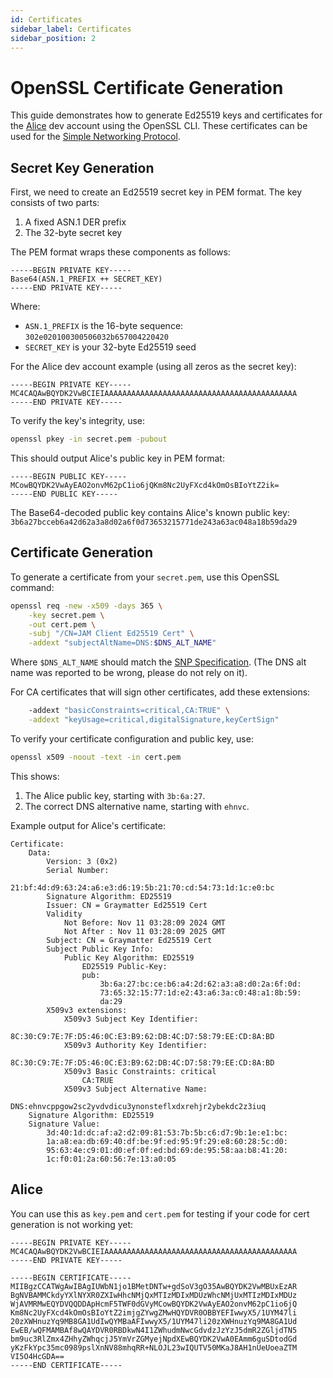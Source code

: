 ```yaml
---
id: Certificates
sidebar_label: Certificates
sidebar_position: 2
---
```


# OpenSSL Certificate Generation

This guide demonstrates how to generate Ed25519 keys and certificates for the [Alice](/basics/dev-accounts#alice) dev account using the OpenSSL CLI. These certificates can be used for the [Simple Networking Protocol](/knowledge/advanced/simple-networking/spec.md#encryption-and-handshake).

## Secret Key Generation

First, we need to create an Ed25519 secret key in PEM format. The key consists of two parts:
1. A fixed ASN.1 DER prefix
2. The 32-byte secret key

The PEM format wraps these components as follows:

```pre
-----BEGIN PRIVATE KEY-----
Base64(ASN.1_PREFIX ++ SECRET_KEY)
-----END PRIVATE KEY-----
```

Where:
- `ASN.1_PREFIX` is the 16-byte sequence: `302e020100300506032b657004220420`
- `SECRET_KEY` is your 32-byte Ed25519 seed

For the Alice dev account example (using all zeros as the secret key):

```pre
-----BEGIN PRIVATE KEY-----
MC4CAQAwBQYDK2VwBCIEIAAAAAAAAAAAAAAAAAAAAAAAAAAAAAAAAAAAAAAAAAAA
-----END PRIVATE KEY-----
```

To verify the key's integrity, use:
```bash
openssl pkey -in secret.pem -pubout
```

This should output Alice's public key in PEM format:
```pre
-----BEGIN PUBLIC KEY-----
MCowBQYDK2VwAyEAO2onvM62pC1io6jQKm8Nc2UyFXcd4kOmOsBIoYtZ2ik=
-----END PUBLIC KEY-----
```

The Base64-decoded public key contains Alice's known public key:
`3b6a27bcceb6a42d62a3a8d02a6f0d73653215771de243a63ac048a18b59da29`

## Certificate Generation

To generate a certificate from your `secret.pem`, use this OpenSSL command:

```bash
openssl req -new -x509 -days 365 \
    -key secret.pem \
    -out cert.pem \
    -subj "/CN=JAM Client Ed25519 Cert" \
    -addext "subjectAltName=DNS:$DNS_ALT_NAME"
```

Where `$DNS_ALT_NAME` should match the [SNP Specification](/knowledge/advanced/simple-networking/spec.md#encryption-and-handshake). (The DNS alt name was reported to be wrong, please do not rely on it).

For CA certificates that will sign other certificates, add these extensions:

```bash
    -addext "basicConstraints=critical,CA:TRUE" \
    -addext "keyUsage=critical,digitalSignature,keyCertSign"
```

To verify your certificate configuration and public key, use:

```bash
openssl x509 -noout -text -in cert.pem
```

This shows:
1. The Alice public key, starting with `3b:6a:27`.
3. The correct DNS alternative name, starting with `ehnvc`.

Example output for Alice's certificate:
```pre
Certificate:
    Data:
        Version: 3 (0x2)
        Serial Number:
            21:bf:4d:d9:63:24:a6:e3:d6:19:5b:21:70:cd:54:73:1d:1c:e0:bc
        Signature Algorithm: ED25519
        Issuer: CN = Graymatter Ed25519 Cert
        Validity
            Not Before: Nov 11 03:28:09 2024 GMT
            Not After : Nov 11 03:28:09 2025 GMT
        Subject: CN = Graymatter Ed25519 Cert
        Subject Public Key Info:
            Public Key Algorithm: ED25519
                ED25519 Public-Key:
                pub:
                    3b:6a:27:bc:ce:b6:a4:2d:62:a3:a8:d0:2a:6f:0d:
                    73:65:32:15:77:1d:e2:43:a6:3a:c0:48:a1:8b:59:
                    da:29
        X509v3 extensions:
            X509v3 Subject Key Identifier: 
                8C:30:C9:7E:7F:D5:46:0C:E3:B9:62:DB:4C:D7:58:79:EE:CD:8A:BD
            X509v3 Authority Key Identifier: 
                8C:30:C9:7E:7F:D5:46:0C:E3:B9:62:DB:4C:D7:58:79:EE:CD:8A:BD
            X509v3 Basic Constraints: critical
                CA:TRUE
            X509v3 Subject Alternative Name: 
                DNS:ehnvcppgow2sc2yvdvdicu3ynonsteflxdxrehjr2ybekdc2z3iuq
    Signature Algorithm: ED25519
    Signature Value:
        3d:40:1d:dc:af:a2:d2:09:81:53:7b:5b:c6:d7:9b:1e:e1:bc:
        1a:a8:ea:db:69:40:df:be:9f:ed:95:9f:29:e8:60:28:5c:d0:
        95:63:4e:c9:01:d0:ef:0f:ed:bd:69:de:95:58:aa:b8:41:20:
        1c:f0:01:2a:60:56:7e:13:a0:05
```

## Alice

You can use this as `key.pem` and `cert.pem` for testing if your code for cert generation is not working yet:

```pre
-----BEGIN PRIVATE KEY-----
MC4CAQAwBQYDK2VwBCIEIAAAAAAAAAAAAAAAAAAAAAAAAAAAAAAAAAAAAAAAAAAA
-----END PRIVATE KEY-----
```

```pre
-----BEGIN CERTIFICATE-----
MIIBgzCCATWgAwIBAgIUWbN1jo1BMetDNTw+gdSoV3gO35AwBQYDK2VwMBUxEzAR
BgNVBAMMCkdyYXlNYXR0ZXIwHhcNMjQxMTIzMDIxMDUzWhcNMjUxMTIzMDIxMDUz
WjAVMRMwEQYDVQQDDApHcmF5TWF0dGVyMCowBQYDK2VwAyEAO2onvM62pC1io6jQ
Km8Nc2UyFXcd4kOmOsBIoYtZ2imjgZYwgZMwHQYDVR0OBBYEFIwwyX5/1UYM47li
20zXWHnuzYq9MB8GA1UdIwQYMBaAFIwwyX5/1UYM47li20zXWHnuzYq9MA8GA1Ud
EwEB/wQFMAMBAf8wQAYDVR0RBDkwN4I1ZWhudmNwcGdvdzJzYzJ5dmR2ZGljdTN5
bm9uc3RlZmx4ZHhyZWhqcjJ5YmVrZGMyejNpdXEwBQYDK2VwA0EAmm6guSDtodGd
yKzFkYpc35mc0989pslXnNV88mhqRR+NLOJL23wIQUTV50MKaJ8AH1nUeUoeaZTM
VI5O4HcGDA==
-----END CERTIFICATE-----
```
